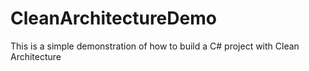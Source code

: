 # CleanArchitectureDemo
This is a simple demonstration of how to build a C# project with Clean Architecture
